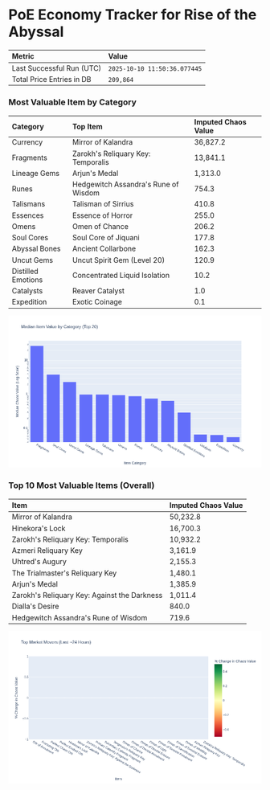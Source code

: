 # PoE Economy Tracker for Rise of the Abyssal

<!-- START_MAINTENANCE -->
| Metric | Value |
|:---|:---|
| Last Successful Run (UTC) | `2025-10-10 11:50:36.077445` |
| Total Price Entries in DB | `209,864` |

<!-- END_MAINTENANCE -->

<!-- START_DATAFRAME_DEBUG -->
<!-- END_DATAFRAME_DEBUG -->

<!-- START_CATEGORY_ANALYSIS -->
### Most Valuable Item by Category
| Category | Top Item | Imputed Chaos Value |
| :--- | :--- | :--- |
| Currency | Mirror of Kalandra | 36,827.2 |
| Fragments | Zarokh's Reliquary Key: Temporalis | 13,841.1 |
| Lineage Gems | Arjun's Medal | 1,313.0 |
| Runes | Hedgewitch Assandra's Rune of Wisdom | 754.3 |
| Talismans | Talisman of Sirrius | 410.8 |
| Essences | Essence of Horror | 255.0 |
| Omens | Omen of Chance | 206.2 |
| Soul Cores | Soul Core of Jiquani | 177.8 |
| Abyssal Bones | Ancient Collarbone | 162.3 |
| Uncut Gems | Uncut Spirit Gem (Level 20) | 120.9 |
| Distilled Emotions | Concentrated Liquid Isolation | 10.2 |
| Catalysts | Reaver Catalyst | 1.0 |
| Expedition | Exotic Coinage | 0.1 |


![Category Analysis Chart](charts/category_analysis.png)
<!-- END_ANALYSIS -->

<!-- START_ANALYSIS -->
### Top 10 Most Valuable Items (Overall)
| Item | Imputed Chaos Value |
| :--- | :--- |
| Mirror of Kalandra | 50,232.8 |
| Hinekora's Lock | 16,700.3 |
| Zarokh's Reliquary Key: Temporalis | 10,932.2 |
| Azmeri Reliquary Key | 3,161.9 |
| Uhtred's Augury | 2,155.3 |
| The Trialmaster's Reliquary Key | 1,480.1 |
| Arjun's Medal | 1,385.9 |
| Zarokh's Reliquary Key: Against the Darkness | 1,011.4 |
| Dialla's Desire | 840.0 |
| Hedgewitch Assandra's Rune of Wisdom | 719.6 |


![Market Movers Chart](charts/market_movers.png)
<!-- END_ANALYSIS -->

